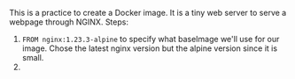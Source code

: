 This is a practice to create a Docker image.
It is a tiny web server to serve a webpage through NGINX. 
Steps:
1. ``FROM nginx:1.23.3-alpine`` to specify what baseImage we'll use for our image. Chose the latest nginx version but the alpine version since it is small.
2. 